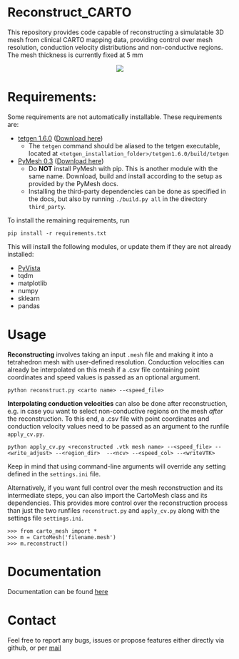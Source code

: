 # Reconstruct_CARTO
This repository provides code capable of reconstructing a simulatable 3D mesh from clinical CARTO mapping data, providing control over mesh resolution, 
conduction velocity distributions and non-conductive regions. The mesh thickness is currently fixed at 5 mm

<p align="center">
<img src=https://media0.giphy.com/media/bZM2OaOQb4HCVymzna/giphy.gif?cid=790b76112533f1a2f99b476d6833aa55d4b4c8ef9e3227b2&rid=giphy.gif&ct=g />
</p>

# Requirements:
Some requirements are not automatically installable. These requirements are:
- [tetgen 1.6.0](http://www.wias-berlin.de/software/index.jsp?id=TetGen&lang=1#Download) ([Download here](http://www.wias-berlin.de/software/tetgen/download2.jsp))
  - The ```tetgen``` command should be aliased to the tetgen executable, located at
```<tetgen_installation_folder>/tetgen1.6.0/build/tetgen```
- [PyMesh 0.3](https://pymesh.readthedocs.io/en/latest/index.html)  ([Download here](https://pymesh.readthedocs.io/en/latest/installation.html))
  - Do **NOT** install PyMesh with pip. This is another module with the same name. Download, build and install according to the setup as provided by the PyMesh docs.
  - Installing the third-party dependencies can be done as specified in the docs, but also by running ```./build.py all``` in the directory ```third_party```.


To install the remaining requirements, run
```
pip install -r requirements.txt
```
This will install the following modules, or update them if they are not already installed:
- [PyVista](https://docs.pyvista.org/getting-started/index.html)
- tqdm
- matplotlib
- numpy
- sklearn
- pandas


# Usage
**Reconstructing** involves taking an input `.mesh` file and making it into a tetrahedron mesh with user-defined 
resolution. Conduction velocities can already be interpolated on this mesh if a .csv file containing point coordinates 
and speed values is passed as an optional argument.
```
python reconstruct.py <carto name> --<speed_file>
```
**Interpolating conduction velocities** can also be done after reconstruction, e.g. in case you want to select
non-conductive regions on the mesh *after* the reconstruction. To this end, a .csv file with point coordinates and
conduction velocity values need to be passed as an argument to the runfile `apply_cv.py`.
```
python apply_cv.py <reconstructed .vtk mesh name> --<speed_file> --<write_adjust> --<region_dir>  --<ncv> --<speed_col> --<writeVTK>
```

Keep in mind that using command-line arguments will override any setting defined in the `settings.ini` file.

Alternatively, if you want full control over the mesh reconstruction and its intermediate steps, you can also import the
CartoMesh class and its dependencies. This provides more control over the reconstruction process than just the two 
runfiles `reconstruct.py` and `apply_cv.py` along with the settings file `settings.ini`.
```
>>> from carto_mesh import *
>>> m = CartoMesh('filename.mesh')
>>> m.reconstruct()
```

# Documentation
Documentation can be found [here](https://bgmeulem.github.io/Reconstruct_CARTO/html/index.html)

# Contact
Feel free to report any bugs, issues or propose features either directly via github, or per [mail](mailto:bjorge1997@hotmail.com?subject=[GitHub]%20Reconstruct_CARTO:%20bug%20report%20/%20feature%20suggestion)
